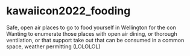 # kawaiicon2022_fooding
Safe, open air places to go to food yourself in Wellington for the con
Wanting to enumerate those places with open air dining, or thorough ventilation, or that support take out that can be consumed in a common space, weather permitting (LOLOLOL)
